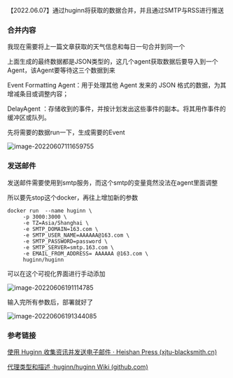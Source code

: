 【2022.06.07】通过huginn将获取的数据合并，并且通过SMTP与RSS进行推送

### 合并内容

我现在需要将上一篇文章获取的天气信息和每日一句合并到同一个

上面生成的最终数据都是JSON类型的，这几个agent获取数据后要导入到一个Agent，该Agent要等待这三个数据到来

Event Formatting Agent：用于处理其他 Agent 发来的 JSON 格式的数据，为其增减条目或调整内容；

DelayAgent ：存储收到的事件，并按计划发出这些事件的副本。将其用作事件的缓冲区或队列。

先将需要的数据run一下，生成需要的Event

![image-20220607111659755](https://i0.hdslb.com/bfs/album/655342d05ccd7d93d4eafbb6cb9b952620e7a842.png)



### 发送邮件

发送邮件需要使用到smtp服务，而这个smtp的变量竟然没法在agent里面调整

所以要先stop这个docker，再往上增加新的参数

```
docker run  --name huginn \
     -p 3000:3000 \
     -e TZ=Asia/Shanghai \
     -e SMTP_DOMAIN=163.com \
     -e SMTP_USER_NAME=AAAAAA@163.com \
     -e SMTP_PASSWORD=password \
     -e SMTP_SERVER=smtp.163.com \
     -e EMAIL_FROM_ADDRESS= AAAAAA @163.com \
     huginn/huginn
```

可以在这个可视化界面进行手动添加

![image-20220606191114785](https://i0.hdslb.com/bfs/album/fa9d1e87966a524b89c812d3c5f70b9a7b3b68c0.png)

输入完所有参数后，部署就好了

![image-20220606191344085](https://i0.hdslb.com/bfs/album/9460e0e2977d36a99515947468d45402efb87abd.png)

### 参考链接

[使用 Huginn 收集资讯并发送电子邮件 · Heishan Press (xjtu-blacksmith.cn)](https://www.xjtu-blacksmith.cn/essay/huginn-with-email)

[代理类型和描述 ·huginn/huginn Wiki (github.com)](https://github.com/huginn/huginn/wiki/Agent-Types-&-Descriptions#event-formatting-agent)
